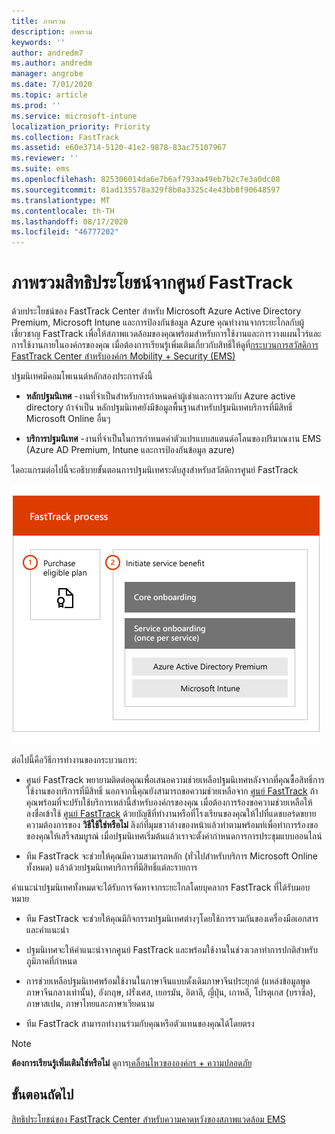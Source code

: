 ```yaml
---
title: ภาพรวม
description: ภาพรวม
keywords: ''
author: andredm7
ms.author: andredm
manager: angrobe
ms.date: 7/01/2020
ms.topic: article
ms.prod: ''
ms.service: microsoft-intune
localization_priority: Priority
ms.collection: FastTrack
ms.assetid: e60e3714-5120-41e2-9878-83ac75107967
ms.reviewer: ''
ms.suite: ems
ms.openlocfilehash: 825306014da6e7b6af793aa49eb7b2c7e3a0dc08
ms.sourcegitcommit: 81ad135578a329f8b0a3325c4e43bb8f90648597
ms.translationtype: MT
ms.contentlocale: th-TH
ms.lasthandoff: 08/17/2020
ms.locfileid: "46777202"
---
```

# <a name="fasttrack-center-benefit-overview"></a>ภาพรวมสิทธิประโยชน์จากศูนย์ FastTrack

ด้วยประโยชน์ของ FastTrack Center สำหรับ Microsoft Azure Active Directory Premium, Microsoft Intune และการป้องกันข้อมูล Azure คุณทำงานจากระยะไกลกับผู้เชี่ยวชาญ FastTrack เพื่อให้สภาพแวดล้อมของคุณพร้อมสำหรับการใช้งานและการวางแผนไวร์และการใช้งานภายในองค์กรของคุณ เมื่อต้องการเรียนรู้เพิ่มเติมเกี่ยวกับสิทธิ์ให้ดูที่[กระบวนการสวัสดิการ FastTrack Center สำหรับองค์กร Mobility + Security (EMS)](EMS-fasttrack-process.md)

ปฐมนิเทศมีคอมโพเนนต์หลักสองประการดังนี้

-   **หลักปฐมนิเทศ** -งานที่จำเป็นสำหรับการกำหนดค่าผู้เช่าและการรวมกับ Azure active directory ถ้าจำเป็น หลักปฐมนิเทศยังมีข้อมูลพื้นฐานสำหรับปฐมนิเทศบริการที่มีสิทธิ์ Microsoft Online อื่นๆ

-   **บริการปฐมนิเทศ** -งานที่จำเป็นในการกำหนดค่าตัวแปรแบบสแตนด์อโลนของปริมาณงาน EMS (Azure AD Premium, Intune และการป้องกันข้อมูล azure)

ไดอะแกรมต่อไปนี้จะอธิบายขั้นตอนการปฐมนิเทศระดับสูงสำหรับสวัสดิการศูนย์ FastTrack

![ขั้นตอนการปฐมนิเทศระดับสูงของการใช้สวัสดิการศูนย์ FastTrack](./media/ft-onboarding-process.png)

ต่อไปนี้คือวิธีการทำงานของกระบวนการ:

- ศูนย์ FastTrack พยายามติดต่อคุณเพื่อเสนอความช่วยเหลือปฐมนิเทศหลังจากที่คุณซื้อสิทธิ์การใช้งานของบริการที่มีสิทธิ์ นอกจากนี้คุณยังสามารถขอความช่วยเหลือจาก [ศูนย์ FastTrack](https://go.microsoft.com/fwlink/?linkid=780698) ถ้าคุณพร้อมที่จะปรับใช้บริการเหล่านี้สำหรับองค์กรของคุณ เมื่อต้องการร้องขอความช่วยเหลือให้ลงชื่อเข้าใช้ [ศูนย์ FastTrack](https://go.microsoft.com/fwlink/?linkid=780698) ด้วยบัญชีที่ทำงานหรือที่โรงเรียนของคุณให้ไปที่แดชบอร์ดขยายความต้องการของ **วิธีใช้ใช่หรือไม่** ลิงก์ที่มุมขวาล่างของหน้าแล้วทำตามพร้อมท์เพื่อทำการร้องขอของคุณให้เสร็จสมบูรณ์ เมื่อปฐมนิเทศเริ่มต้นแล้วเราจะตั้งค่ากำหนดการการประชุมแบบออนไลน์

-   ทีม FastTrack จะช่วยให้คุณมีความสามารถหลัก (ทั่วไปสำหรับบริการ Microsoft Online ทั้งหมด) แล้วด้วยปฐมนิเทศบริการที่มีสิทธิ์แต่ละรายการ

คำแนะนำปฐมนิเทศทั้งหมดจะได้รับการจัดหาจากระยะไกลโดยบุคลากร FastTrack ที่ได้รับมอบหมาย

-   ทีม FastTrack จะช่วยให้คุณมีกิจกรรมปฐมนิเทศต่างๆโดยใช้การรวมกันของเครื่องมือเอกสารและคำแนะนำ

-   ปฐมนิเทศจะให้คำแนะนำจากศูนย์ FastTrack และพร้อมใช้งานในช่วงเวลาทำการปกติสำหรับภูมิภาคที่กำหนด

-   การช่วยเหลือปฐมนิเทศพร้อมใช้งานในภาษาจีนแบบดั้งเดิมภาษาจีนประยุกต์ (แหล่งข้อมูลพูดภาษาจีนกลางเท่านั้น), อังกฤษ, ฝรั่งเศส, เยอรมัน, อิตาลี, ญี่ปุ่น, เกาหลี, โปรตุเกส (บราซิล), ภาษาสเปน, ภาษาไทยและภาษาเวียดนาม

-   ทีม FastTrack สามารถทำงานร่วมกับคุณหรือตัวแทนของคุณได้โดยตรง

> [!NOTE]
> **ต้องการเรียนรู้เพิ่มเติมใช่หรือไม่** ดูการ[เคลื่อนไหวขององค์กร + ความปลอดภัย](https://www.microsoft.com/cloud-platform/enterprise-mobility)

## <a name="next-steps"></a>ขั้นตอนถัดไป

[สิทธิประโยชน์ของ FastTrack Center สำหรับความคาดหวังของสภาพแวดล้อม EMS](EMS-source-environment-expectations.md)

